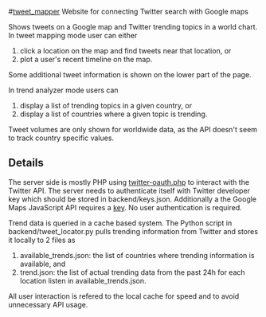 #[tweet_mapper](http://lajanki.mbnet.fi/tweet_mapper/)
Website for connecting Twitter search with Google maps

Shows tweets on a Google map and Twitter trending topics in a world chart.
In tweet mapping mode user can either
  1. click a location on the map and find tweets near that location, or
  2. plot a user's recent timeline on the map.
  
Some additional tweet information is shown on the lower part of the page.

In trend analyzer mode users can
  1. display a list of trending topics in a given country, or
  2. display a list of countries where a given topic is trending.
  
Tweet volumes are only shown for worldwide data, as the API doesn't seem to track
country specific values.

## Details
The server side is mostly PHP using [twitter-oauth.php](https://github.com/jonhurlock/Twitter-Application-Only-Authentication-OAuth-PHP) to interact with the Twitter API.
The server needs to authenticate itself with Twitter developer key which should be stored in backend/keys.json. Additionally a the Google Maps JavaScript API requires a [key](https://developers.google.com/maps/documentation/javascript/get-api-key).
No user authentication is required.

Trend data is queried in a cache based system. The Python script in backend/tweet_locator.py pulls trending information from Twitter
and stores it locally to 2 files as
  1. available_trends.json: the list of countries where trending information is available, and
  2. trend.json: the list of actual trending data from the past 24h for each location listen in available_trends.json.
  
 All user interaction is refered to the local cache for speed and to avoid unnecessary API usage.
